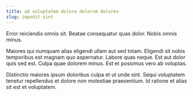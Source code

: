 ```yaml
---
title: ad voluptatem dolore dolorum dolores
slug: impedit sint
---
```


Error reiciendis omnis sit. Beatae consequatur quas dolor. Nobis omnis minus.

Maiores qui numquam alias eligendi ullam aut sed totam. Eligendi sit nobis temporibus est magnam quo aspernatur. Labore quas neque. Est aut dolor quis sed est. Culpa quae dolorem minus. Est et possimus vero ab voluptas.

Distinctio maiores ipsum doloribus culpa et ut unde sint. Sequi voluptatem tenetur repellendus et dolore non molestiae praesentium. Id ratione et alias sit est et voluptatem.

